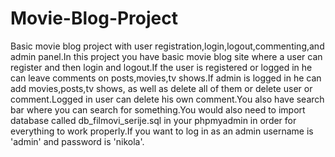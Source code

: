 # Movie-Blog-Project
Basic movie blog project with user registration,login,logout,commenting,and
admin panel.In this project you have basic movie blog site where a user can register and then
login and logout.If the user is registered or logged in he can leave comments on posts,movies,tv 
shows.If admin is logged in he can add movies,posts,tv shows, as well as delete all of them or delete
user or comment.Logged in user can delete his own comment.You also have search bar where you can search 
for something.You would also need to import database called db_filmovi_serije.sql in your phpmyadmin in order for everything 
to work properly.If you want to log in as an admin username is 'admin' and password is 'nikola'.
